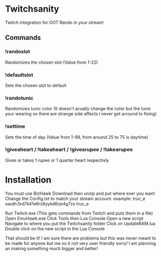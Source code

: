 # Twitchsanity
Twitch integration for OOT Rando in your stream!

## Commands
### !randoslot #
Randomizes the chosen slot (Value from 1-22)
### !defaultslot #
Sets the chosen slot to default
### !randotunic
Randomizes tunic color (It doesn't acually change the color but the tunic your wearing so there are strange side affects I never got arround to fixing)
### !settime #
Sets the time of day (Value from 1-99, from around 25 to 75 is daytime)

### !giveaheart / !takeaheart / !givearupee / !takearupee
Gives or takes 1 rupee or 1 quarter heart respectivly


# Installation
You must use BizHawk
Download then unzip and put where ever you want
Change the Config.txt to match your stream account.
example:
truc_e
oauth:5rd7k41e6rz8yykd6rje4g7zs
truc_e

Run Twitch.exe (This gets commands from Twitch and puts them in a file)
Open EmuHawk.exe
Click Tools then Lua Console
Open a new script
Navigate to where you put the Twitchsanity folder
Click on UpdateRAM.lua
Double click on the new script in the Lua Console

That should be it! I am sure there are problems but this was never meant to be made for anyone but me so it not very user friendly sorry!
I am planning an making something much bigger and better!